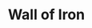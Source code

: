 ---
title: "Wall of Iron"

spell:
  schools:
    - name:        "Conjuration"
      subschools:  ["Creation"]
      descriptors: []
  classes:
    - name:  "Sorcerer/Wizard"
      abbr:  "Sor/Wiz"
      level: 6
  components:         [V, S, M]
  castingTime:        "1 standard action"
  range:              "Medium (100 ft. + 10 ft./level)"
  effect:             "Iron wall whose area is up to one 5-ft. square/level; see text"
  duration:           "Instantaneous"
  savingThrow:        "See text"
  spellResistance:    "No"
  materialComponents: ["A small piece of sheet iron plus gold dust worth 50 gp (1 pound of gold dust)."]
  description:        |
    You cause a flat, vertical iron wall to spring into being. The wall inserts itself into any surrounding nonliving material if its area is sufficient to do so. The wall cannot be conjured so that it occupies the same space as a creature or another object. It must always be a flat plane, though you can shape its edges to fit the available space.

    A wall of iron is 1 inch thick per four caster levels. You can double the wall's area by halving its thickness. Each 5-foot square of the wall has 30 hit points per inch of thickness and hardness 10. A section of wall whose hit points drop to 0 is breached. If a creature tries to break through the wall with a single attack, the DC for the Strength check is 25 + 2 per inch of thickness.

    If you desire, the wall can be created vertically resting on a flat surface but not attached to the surface, so that it can be tipped over to fall on and crush creatures beneath it. The wall is 50% likely to tip in either direction if left unpushed. Creatures can push the wall in one direction rather than letting it fall randomly. A creature must make a DC 40 Strength check to push the wall over. Creatures with room to flee the falling wall may do so by making successful Reflex saves. Any Large or smaller creature that fails takes 10d6 points of damage. The wall cannot crush Huge and larger creatures.

    Like any iron wall, this wall is subject to rust, perforation, and other natural phenomena.
---